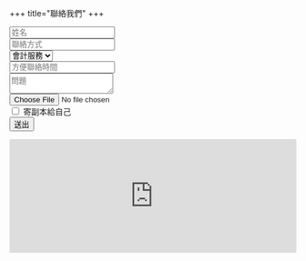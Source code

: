 +++
title="聯絡我們"
+++

<form action="https://formspree.io/f/xwpovnwy" method="POST">
  <input type="text" name="name" placeholder="姓名"><br>
  <input type="text" name="contact" placeholder="聯絡方式"><br>
  <select name="service"><option>會計服務</option><option>報稅服務</option><option>公司設立</option></select><br>
  <input type="text" name="time" placeholder="方便聯絡時間"><br>
  <textarea name="message" placeholder="問題"></textarea><br>
  <input type="file" name="attachment"><br>
  <label><input type="checkbox" name="_cc" value="email"> 寄副本給自己</label><br>
  <input type="hidden" name="_redirect" value="/thank-you">
  <button type="submit">送出</button>
</form>

<iframe src="https://maps.google.com/maps?q=台中市西區建國路21號3樓之1&t=&z=15&output=embed" width="100%" height="200" style="border:0;"></iframe>
